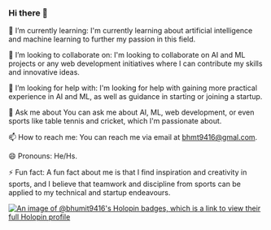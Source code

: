 ### Hi there 👋

🌱 I’m currently learning: I'm currently learning about artificial intelligence and machine learning to further my passion in this field.

👯 I’m looking to collaborate on: I'm looking to collaborate on AI and ML projects or any web development initiatives where I can contribute my skills and innovative ideas.

🤔 I’m looking for help with: I'm looking for help with gaining more practical experience in AI and ML, as well as guidance in starting or joining a startup.

💬 Ask me about You can ask me about AI, ML, web development, or even sports like table tennis and cricket, which I'm passionate about.

📫 How to reach me: You can reach me via email at bhmt9416@gmal.com.

😄 Pronouns: He/Hs.

⚡ Fun fact: A fun fact about me is that I find inspiration and creativity in sports, and I believe that teamwork and discipline from sports can be applied to my technical and startup endeavours.

[![An image of @bhumit9416's Holopin badges, which is a link to view their full Holopin profile](https://holopin.me/bhumit9416)](https://holopin.io/@bhumit9416)

